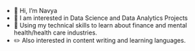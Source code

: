 - 👋 Hi, I’m Navya
- 👀 I am interested in Data Science and Data Analytics Projects
- 💜 Using my technical skills to learn about finance and mental health/health care industries.
- ✏️ Also interested in content writing and learning languages.

<!---
navya-eedula-03/navya-eedula-03 is a ✨ special ✨ repository because its `README.md` (this file) appears on your GitHub profile.
You can click the Preview link to take a look at your changes.
--->
